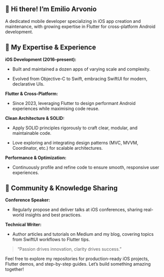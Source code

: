 ## 👋 Hi there! I’m Emilio Arvonio

A dedicated mobile developer specializing in iOS app creation and maintenance, with growing expertise in Flutter for cross-platform Android development.

## 🚀 My Expertise & Experience
**iOS Development (2016–present):**

* Built and maintained a dozen apps of varying scale and complexity.

* Evolved from Objective-C to Swift, embracing SwiftUI for modern, declarative UIs.

**Flutter & Cross-Platform:**

* Since 2023, leveraging Flutter to design performant Android experiences while maximising code reuse.

**Clean Architecture & SOLID:**

* Apply SOLID principles rigorously to craft clear, modular, and maintainable code.

* Love exploring and integrating design patterns (MVC, MVVM, Coordinator, etc.) for scalable architectures.

**Performance & Optimization:** 

* Continuously profile and refine code to ensure smooth, responsive user experiences.

## 🌱 Community & Knowledge Sharing
**Conference Speaker:**

* Regularly propose and deliver talks at iOS conferences, sharing real-world insights and best practices.

**Technical Writer:**

* Author articles and tutorials on Medium and my blog, covering topics from SwiftUI workflows to Flutter tips.


> “Passion drives innovation, clarity drives success.”

Feel free to explore my repositories for production-ready iOS projects, Flutter demos, and step-by-step guides. Let’s build something amazing together!
